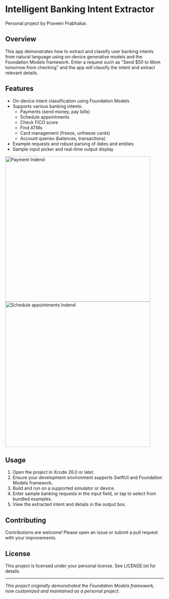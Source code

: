 # Intelligent Banking Intent Extractor

Personal project by Praveen Prabhakar.

## Overview

This app demonstrates how to extract and classify user banking intents from natural language using on-device generative models and the Foundation Models framework. Enter a request such as "Send $50 to Mom tomorrow from checking" and the app will classify the intent and extract relevant details.

## Features

- On-device intent classification using Foundation Models
- Supports various banking intents:
    - Payments (send money, pay bills)
    - Schedule appointments
    - Check FICO score
    - Find ATMs
    - Card management (freeze, unfreeze cards)
    - Account queries (balances, transactions)
- Example requests and robust parsing of dates and entities
- Sample input picker and real-time output display

<img width="461" alt="Payment Indend" src="https://github.com/user-attachments/assets/e878da60-c1b8-4343-9d3c-bd07d5f1d7e5" />
<img width="461" alt="Schedule appointments Indend" src="https://github.com/user-attachments/assets/1014d549-954a-4946-914a-e016a6b4fa5e" />

## Usage

1. Open the project in Xcode 26.0 or later.
2. Ensure your development environment supports SwiftUI and Foundation Models framework.
3. Build and run on a supported simulator or device.
4. Enter sample banking requests in the input field, or tap to select from bundled examples.
5. View the extracted intent and details in the output box.

## Contributing

Contributions are welcome! Please open an issue or submit a pull request with your improvements.

## License

This project is licensed under your personal license. See LICENSE.txt for details.


---

_This project originally demonstrated the Foundation Models framework, now customized and maintained as a personal project._
